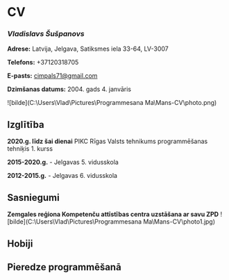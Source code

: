 # CV
### ***Vladislavs Šušpanovs*** ###

**Adrese:** Latvija, Jelgava, Satiksmes iela 33-64, LV-3007

**Telefons:** +37120318705

**E-pasts:** <cimpals71@gmail.com>

**Dzimšanas datums:** 2004. gads 4. janvāris

![bilde](C:\Users\Vlad\Pictures\Programmesana Ma\Mans-CV\photo.png)
## Izglītība 
**2020.g. līdz šai dienai** PIKC Rīgas Valsts tehnikums programmēšanas tehniķis 1. kurss

**2015-2020.g.** - Jelgavas 5. vidusskola

**2012-2015.g.** - Jelgavas 6. vidusskola

## Sasniegumi
**Zemgales reģiona Kompetenču attīstības centra uzstāšana ar savu ZPD**
![bilde](C:\Users\Vlad\Pictures\Programmesana Ma\Mans-CV\photo1.jpg)

## Hobiji


## Pieredze programmēšanā